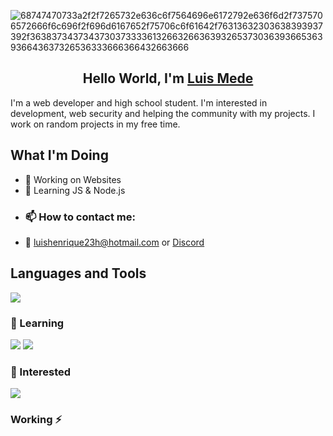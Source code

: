 
![68747470733a2f2f7265732e636c6f7564696e6172792e636f6d2f7375706572666f6c696f2f696d6167652f75706c6f61642f76313632303638393937392f3638373437343730373333613266326636393265373036393665363936643637326536333666366432663666](https://github.com/user-attachments/assets/78ad8063-9916-4be3-8f31-5cef5287a775)

<h2 align="center">Hello World, I'm <a href="https://github.com/luismede">Luis Mede</a></h2>
I'm a web developer and high school student. I'm interested in development, web security and helping the community with my projects. I work on random projects in my free time.

## What I'm Doing

- 🔭 Working on Websites
- 🌱 Learning JS & Node.js 
-  <h3>📫 How to contact me: </h3>
- 📩 luishenrique23h@hotmail.com or <a href="https://discordapp.com/users/1127682040494559232">Discord</a> 




## Languages and Tools

<a href="https://github.com/luismede"><img src="https://skillicons.dev/icons?i=vscode,windows,linux,bash,vercel,notion,git,firebase,css,html,js,nodejs,python"></a>

### 🌱 Learning
<p align="left"> <a href="https://github.com/luismede"><img src="https://skillicons.dev/icons?i=js,nodejs"></a> <a href="https://github.com/luismede/arduino"> <img src="https://skillicons.dev/icons?i=arduino"></a></p>

### 👀 Interested
<p align="left"> <a href="https://github.com/luismede"><img src="https://skillicons.dev/icons?i=golang"></a></p>

<h3> Working ⚡</h3></br>

